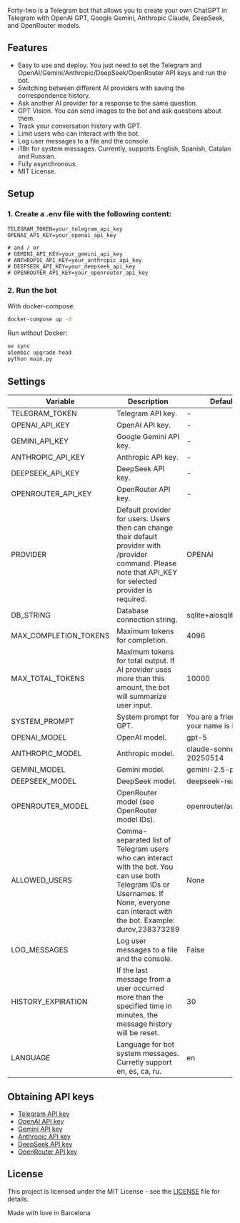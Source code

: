 Forty-two is a Telegram bot that allows you to create your own ChatGPT in Telegram with OpenAI GPT, Google Gemini, Anthropic Claude, DeepSeek, and OpenRouter models.

## Features

- Easy to use and deploy. You just need to set the Telegram and OpenAI/Gemini/Anthropic/DeepSeek/OpenRouter API keys and run the bot.
- Switching between different AI providers with saving the correspondence history.
- Ask another AI provider for a response to the same question.
- GPT Vision. You can send images to the bot and ask questions about them.
- Track your conversation history with GPT.
- Limit users who can interact with the bot.
- Log user messages to a file and the console.
- i18n for system messages. Currently, supports English, Spanish, Catalan and Russian.
- Fully asynchronous.
- MIT License.

## Setup

### 1. Create a .env file with the following content:

```
TELEGRAM_TOKEN=your_telegram_api_key
OPENAI_API_KEY=your_openai_api_key

# and / or
# GEMINI_API_KEY=your_gemini_api_key
# ANTHROPIC_API_KEY=your_anthropic_api_key
# DEEPSEEK_API_KEY=your_deepseek_api_key
# OPENROUTER_API_KEY=your_openrouter_api_key
```

### 2. Run the bot

With docker-compose:

```bash
docker-compose up -d
```

Run without Docker: 

```bash
uv sync
alembic upgrade head
python main.py
```

## Settings

| Variable              | Description                                                                                                                                                                             | Default Value                                   |
|-----------------------|-----------------------------------------------------------------------------------------------------------------------------------------------------------------------------------------|-------------------------------------------------|
| TELEGRAM_TOKEN        | Telegram API key.                                                                                                                                                                       | -                                               |
| OPENAI_API_KEY        | OpenAI API key.                                                                                                                                                                         | -                                               |
| GEMINI_API_KEY        | Google Gemini API key.                                                                                                                                                                  | -                                               |
| ANTHROPIC_API_KEY     | Anthropic API key.                                                                                                                                                                      | -                                               |
| DEEPSEEK_API_KEY      | DeepSeek API key.                                                                                                                                                                       | -                                               |
| OPENROUTER_API_KEY    | OpenRouter API key.                                                                                                                                                                     | -                                               |
| PROVIDER              | Default provider for users. Users then can change their default provider with /provider command. Please note that API_KEY for selected provider is required.                            | OPENAI                                          |
| DB_STRING             | Database connection string.                                                                                                                                                             | sqlite+aiosqlite:///db.sqlite3                  |
| MAX_COMPLETION_TOKENS | Maximum tokens for completion.                                                                                                                                                          | 4096                                            |
| MAX_TOTAL_TOKENS      | Maximum tokens for total output. If AI provider uses more than this amount, the bot will summarize user input.                                                                          | 10000                                           |
| SYSTEM_PROMPT         | System prompt for GPT.                                                                                                                                                                  | You are a friendly assistant, your name is Rick |
| OPENAI_MODEL          | OpenAI model.                                                                                                                                                                           | gpt-5                                           |
| ANTHROPIC_MODEL       | Anthropic model.                                                                                                                                                                        | claude-sonnet-4-20250514                        |
| GEMINI_MODEL          | Gemini model.                                                                                                                                                                           | gemini-2.5-pro                                  |
| DEEPSEEK_MODEL        | DeepSeek model.                                                                                                                                                                         | deepseek-reasoner                               |
| OPENROUTER_MODEL      | OpenRouter model (see OpenRouter model IDs).                                                                                                                                            | openrouter/auto                                  |
| ALLOWED_USERS         | Comma-separated list of Telegram users who can interact with the bot. You can use both Telegram IDs or Usernames. If None, everyone can interact with the bot. Example: durov,238373289 | None                                            |
| LOG_MESSAGES          | Log user messages to a file and the console.                                                                                                                                            | False                                           |
| HISTORY_EXPIRATION    | If the last message from a user occurred more than the specified time in minutes, the message history will be reset.                                                                    | 30                                              |
| LANGUAGE              | Language for bot system messages. Curretly support en, es, ca, ru.                                                                                                                      | en                                              |

## Obtaining API keys

- [Telegram API key](https://core.telegram.org/bots#6-botfather)
- [OpenAI API key](https://beta.openai.com/signup/)
- [Gemini API key](https://ai.google.dev/gemini-api)
- [Anthropic API key](https://console.anthropic.com/dashboard)
- [DeepSeek API key](https://platform.deepseek.com/api_keys)
- [OpenRouter API key](https://openrouter.ai/)


## License

This project is licensed under the MIT License - see the [LICENSE](LICENSE) file for details.

Made with love in Barcelona
